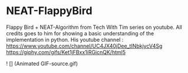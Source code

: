 # NEAT-FlappyBird
Flappy Bird + NEAT-Algorithm from Tech With Tim series on youtube. All credits goes to him for showing a basic understanding of the implementation in python. 
His youtube channel : https://www.youtube.com/channel/UC4JX40jDee_tINbkjycV4Sg
https://giphy.com/gifs/Ket1jFBxx1iRGicnQK/html5

! [] (Animated GIF-source.gif)
